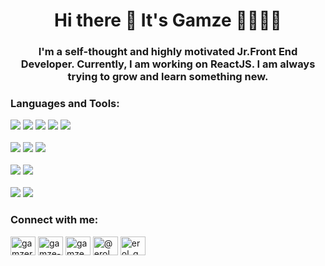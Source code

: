 <h1 align="center">Hi there 👋 It's Gamze 👩🏻✌🏻</h1>
<h3 align="center">I'm a self-thought and highly motivated Jr.Front End Developer. Currently, I am working on ReactJS. I am always trying to grow and learn something new.</h3>


<h3 align="left">Languages and Tools:</h3>
<div>
<img src="https://img.shields.io/badge/HTML5-E34F26?style=for-the-badge&logo=html5&logoColor=white" /> <img src="https://img.shields.io/badge/CSS3-1572B6?style=for-the-badge&logo=css3&logoColor=white"/> <img src="https://img.shields.io/badge/JavaScript-323330?style=for-the-badge&logo=javascript&logoColor=F7DF1E" /> <img src="https://img.shields.io/badge/React-20232A?style=for-the-badge&logo=react&logoColor=61DAFB" /> <img src="https://img.shields.io/badge/jQuery-0769AD?style=for-the-badge&logo=jquery&logoColor=white" />
</div>
<br>
<div>
  <img src="https://img.shields.io/badge/Python-FFD43B?style=for-the-badge&logo=python&logoColor=darkgreen" /> <img src="https://img.shields.io/badge/C%23-239120?style=for-the-badge&logo=c-sharp&logoColor=white" /> <img src="https://img.shields.io/badge/PHP-777BB4?style=for-the-badge&logo=php&logoColor=white" />
</div>
<br>
<div>
  <img src="https://img.shields.io/badge/Sass-CC6699?style=for-the-badge&logo=sass&logoColor=white" /> <img src="https://img.shields.io/badge/Bootstrap-563D7C?style=for-the-badge&logo=bootstrap&logoColor=white" />
</div>
<br>
<div>
 <img src="https://img.shields.io/badge/npm-CB3837?style=for-the-badge&logo=npm&logoColor=white" /> <img src="https://img.shields.io/badge/Git-F05032?style=for-the-badge&logo=git&logoColor=white" />
</div>


<h3 align="left">Connect with me:</h3>
<p align="left">
<a href="https://dev.to/gamzerol" target="blank"><img align="center" src="https://cdn.jsdelivr.net/npm/simple-icons@3.0.1/icons/dev-dot-to.svg" alt="gamzerol" height="30" width="40" /></a>
<a href="https://linkedin.com/in/gamze-erol" target="blank"><img align="center" src="https://raw.githubusercontent.com/rahuldkjain/github-profile-readme-generator/master/src/images/icons/Social/linked-in-alt.svg" alt="gamze-erol" height="30" width="40" /></a>
<a href="https://instagram.com/gamzeerol_" target="blank"><img align="center" src="https://raw.githubusercontent.com/rahuldkjain/github-profile-readme-generator/master/src/images/icons/Social/instagram.svg" alt="gamzeerol_" height="30" width="40" /></a>
<a href="https://medium.com/@erol.gmze" target="blank"><img align="center" src="https://raw.githubusercontent.com/rahuldkjain/github-profile-readme-generator/master/src/images/icons/Social/medium.svg" alt="@erol.gmze" height="30" width="40" /></a>
<a href="https://www.hackerrank.com/erol_gmze" target="blank"><img align="center" src="https://raw.githubusercontent.com/rahuldkjain/github-profile-readme-generator/master/src/images/icons/Social/hackerrank.svg" alt="erol_gmze" height="30" width="40" /></a>
</p>

